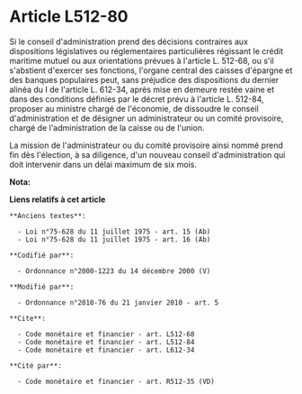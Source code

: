 # Article L512-80

Si le conseil d'administration prend des décisions contraires aux dispositions législatives ou réglementaires particulières
régissant le crédit maritime mutuel ou aux orientations prévues à l'article L. 512-68, ou s'il s'abstient d'exercer ses
fonctions, l'organe central des caisses d'épargne et des banques populaires peut, sans préjudice des dispositions du dernier
alinéa du I de l'article L. 612-34, après mise en demeure restée vaine et dans des conditions définies par le décret prévu à
l'article L. 512-84, proposer au ministre chargé de l'économie, de dissoudre le conseil d'administration et de désigner un
administrateur ou un comité provisoire, chargé de l'administration de la caisse ou de l'union. 

La mission de l'administrateur ou du comité provisoire ainsi nommé prend fin dès l'élection, à sa diligence, d'un nouveau
conseil d'administration qui doit intervenir dans un délai maximum de six mois.

**Nota:**



**Liens relatifs à cet article**

	**Anciens textes**:

	  - Loi n°75-628 du 11 juillet 1975 - art. 15 (Ab)
	  - Loi n°75-628 du 11 juillet 1975 - art. 16 (Ab)

	**Codifié par**:

	  - Ordonnance n°2000-1223 du 14 décembre 2000 (V)

	**Modifié par**:

	  - Ordonnance n°2010-76 du 21 janvier 2010 - art. 5

	**Cite**:

	  - Code monétaire et financier - art. L512-68
	  - Code monétaire et financier - art. L512-84
	  - Code monétaire et financier - art. L612-34

	**Cité par**:

	  - Code monétaire et financier - art. R512-35 (VD)
